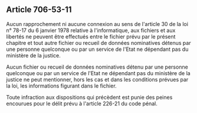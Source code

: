 Article 706-53-11
----
Aucun rapprochement ni aucune connexion au sens de l'article 30 de la loi n°
78-17 du 6 janvier 1978 relative à l'informatique, aux fichiers et aux libertés
ne peuvent être effectués entre le fichier prévu par le présent chapitre et tout
autre fichier ou recueil de données nominatives détenus par une personne
quelconque ou par un service de l'Etat ne dépendant pas du ministère de la
justice.

Aucun fichier ou recueil de données nominatives détenu par une personne
quelconque ou par un service de l'Etat ne dépendant pas du ministère de la
justice ne peut mentionner, hors les cas et dans les conditions prévues par la
loi, les informations figurant dans le fichier.

Toute infraction aux dispositions qui précèdent est punie des peines encourues
pour le délit prévu à l'article 226-21 du code pénal.
